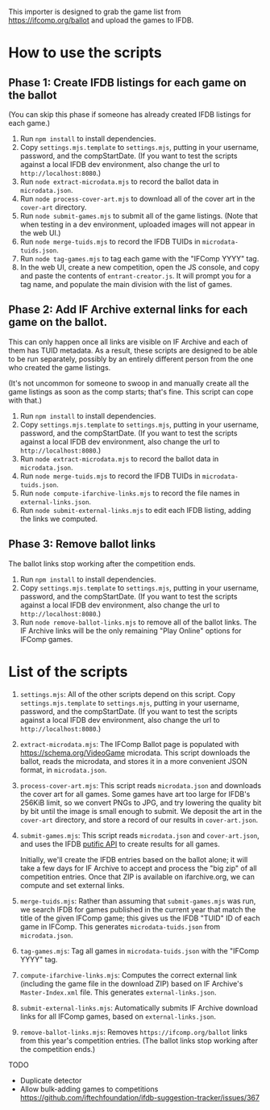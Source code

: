 This importer is designed to grab the game list from https://ifcomp.org/ballot and upload the games to IFDB.

# How to use the scripts

## Phase 1: Create IFDB listings for each game on the ballot

(You can skip this phase if someone has already created IFDB listings for each game.)

1. Run `npm install` to install dependencies.
2. Copy `settings.mjs.template` to `settings.mjs`, putting in your username, password, and the compStartDate. (If you want to test the scripts against a local IFDB dev environment, also change the url to `http://localhost:8080`.)
3. Run `node extract-microdata.mjs` to record the ballot data in `microdata.json`.
4. Run `node process-cover-art.mjs` to download all of the cover art in the `cover-art` directory.
5. Run `node submit-games.mjs` to submit all of the game listings. (Note that when testing in a dev environment, uploaded images will not appear in the web UI.)
6. Run `node merge-tuids.mjs` to record the IFDB TUIDs in `microdata-tuids.json`.
7. Run `node tag-games.mjs` to tag each game with the "IFComp YYYY" tag.
8. In the web UI, create a new competition, open the JS console, and copy and paste the contents of `entrant-creator.js`. It will prompt you for a tag name, and populate the main division with the list of games.

## Phase 2: Add IF Archive external links for each game on the ballot.

This can only happen once all links are visible on IF Archive and each of them has TUID metadata. As a result, these scripts are designed to be able to be run separately, possibly by an entirely different person from the one who created the game listings.

(It's not uncommon for someone to swoop in and manually create all the game listings as soon as the comp starts; that's fine. This script can cope with that.)

1. Run `npm install` to install dependencies.
2. Copy `settings.mjs.template` to `settings.mjs`, putting in your username, password, and the compStartDate. (If you want to test the scripts against a local IFDB dev environment, also change the url to `http://localhost:8080`.)
3. Run `node extract-microdata.mjs` to record the ballot data in `microdata.json`.
6. Run `node merge-tuids.mjs` to record the IFDB TUIDs in `microdata-tuids.json`.
5. Run `node compute-ifarchive-links.mjs` to record the file names in `external-links.json`.
7. Run `node submit-external-links.mjs` to edit each IFDB listing, adding the links we computed.

## Phase 3: Remove ballot links

The ballot links stop working after the competition ends.

1. Run `npm install` to install dependencies.
2. Copy `settings.mjs.template` to `settings.mjs`, putting in your username, password, and the compStartDate. (If you want to test the scripts against a local IFDB dev environment, also change the url to `http://localhost:8080`.)
3. Run `node remove-ballot-links.mjs` to remove all of the ballot links. The IF Archive links will be the only remaining "Play Online" options for IFComp games.

# List of the scripts

1. `settings.mjs`: All of the other scripts depend on this script. Copy `settings.mjs.template` to `settings.mjs`, putting in your username, password, and the compStartDate. (If you want to test the scripts against a local IFDB dev environment, also change the url to `http://localhost:8080`.)
1. `extract-microdata.mjs`: The IFComp Ballot page is populated with https://schema.org/VideoGame microdata. This script downloads the ballot, reads the microdata, and stores it in a more convenient JSON format, in `microdata.json`.
1. `process-cover-art.mjs`: This script reads `microdata.json` and downloads the cover art for all games. Some games have art too large for IFDB's 256KiB limit, so we convert PNGs to JPG, and try lowering the quality bit by bit until the image is small enough to submit. We deposit the art in the `cover-art` directory, and store a record of our results in `cover-art.json`.
1. `submit-games.mjs`: This script reads `microdata.json` and `cover-art.json`, and uses the IFDB [putific API](https://ifdb.org/api/putific) to create results for all games.

    Initially, we'll create the IFDB entries based on the ballot alone; it will take a few days for IF Archive to accept and process the "big zip" of all competition entries. Once that ZIP is available on ifarchive.org, we can compute and set external links.
1. `merge-tuids.mjs`: Rather than assuming that `submit-games.mjs` was run, we search IFDB for games published in the current year that match the title of the given IFComp game; this gives us the IFDB "TUID" ID of each game in IFComp. This generates `microdata-tuids.json` from `microdata.json`.
1. `tag-games.mjs`: Tag all games in `microdata-tuids.json` with the "IFComp YYYY" tag.
1. `compute-ifarchive-links.mjs`: Computes the correct external link (including the game file in the download ZIP) based on IF Archive's `Master-Index.xml` file. This generates `external-links.json`.
1. `submit-external-links.mjs`: Automatically submits IF Archive download links for all IFComp games, based on `external-links.json`.
1. `remove-ballot-links.mjs`: Removes `https://ifcomp.org/ballot` links from this year's competition entries. (The ballot links stop working after the competition ends.)

TODO

* Duplicate detector
* Allow bulk-adding games to competitions https://github.com/iftechfoundation/ifdb-suggestion-tracker/issues/367
